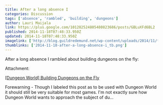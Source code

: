 ```yaml
---
title: After a long absence I
categories: Discussion
tags: ['absence', 'rambled', 'building', 'dungeons']
author: Lauri Maijala
link: https://plus.google.com/101282524805480823686/posts/GBLuXFd6BL2
published: 2014-11-18T07:48:33.950Z
updated: 2014-11-18T07:48:33.950Z
imagelink: ['http://blog.guildredemund.net/wp-content/uploads/2014/11/fernkeep_dungeons2-1024x698.jpg']
thumblinks: ['2014-11-18-after-a-long-absence-i_tb.png']
---
```


After a long absence I rambled about building dungeons on the fly:


Attachment:

<a href='http://blog.guildredemund.net/2014/11/18/dungeon-world-building-dungeons-on-the-fly/'>[Dungeon World] Building Dungeons on the Fly</a>


Forewarning - Though I labeled this post as to be used with Dungeon World it should still be very suitable for most games. I'm not exactly sure how Dungeon World wants to approach the subject of du...